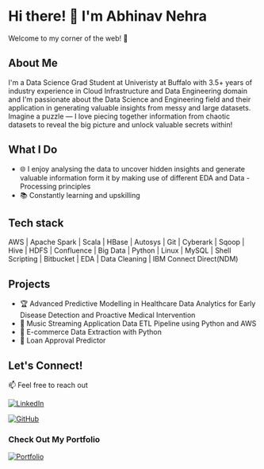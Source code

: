 # Hi there! 👋 I'm Abhinav Nehra

Welcome to my corner of the web! 🚀

## About Me
I'm a Data Science Grad Student at Univeristy at Buffalo with 3.5+ years of industry experience in Cloud Infrastructure and Data Engineering domain and I'm passionate about the Data Science and Engineering field and their application in generating valuable insights from messy and large datasets. Imagine a puzzle — I love piecing together information from chaotic datasets to reveal the big picture and unlock valuable secrets within!

## What I Do
- 🌐 I enjoy analysing the data to uncover hidden insights and generate valuable information form it by making use of different EDA and Data - Processing principles
- 📚 Constantly learning and upskilling

## Tech stack
AWS | Apache Spark | Scala | HBase | Autosys | Git | Cyberark | Sqoop | Hive | HDFS | Confluence | Big Data | Python | Linux | MySQL | Shell Scripting | Bitbucket | EDA | Data Cleaning | IBM Connect Direct(NDM)

## Projects
- 🏆 Advanced Predictive Modelling in Healthcare Data Analytics for Early Disease Detection and Proactive Medical Intervention 
- 🌟 Music Streaming Application Data ETL Pipeline using Python and AWS
- 🎨 E-commerce Data Extraction with Python
- 🎇 Loan Approval Predictor

## Let's Connect!
📫 Feel free to reach out

[![LinkedIn](https://img.shields.io/badge/LinkedIn-blue?style=for-the-badge&logo=linkedin)](https://www.linkedin.com/in/abhinav51/)
  
[![GitHub](https://img.shields.io/badge/GitHub-black?style=for-the-badge&logo=github)](https://github.com/anehra-15/)


### Check Out My Portfolio
[![Portfolio](https://img.shields.io/badge/My-Website-green?style=for-the-badge)](https://anehra-15.github.io/abhinavNehra.github.io/)

